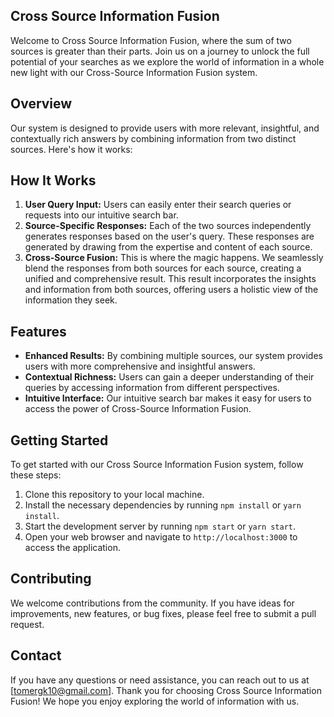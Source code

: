 ## Cross Source Information Fusion
Welcome to Cross Source Information Fusion, where the sum of two sources is greater than their parts. Join us on a journey to unlock the full potential of your searches as we explore the world of information in a whole new light with our Cross-Source Information Fusion system.

## Overview
Our system is designed to provide users with more relevant, insightful, and contextually rich answers by combining information from two distinct sources. Here's how it works:

## How It Works
1. **User Query Input:** Users can easily enter their search queries or requests into our intuitive search bar.
2. **Source-Specific Responses:** Each of the two sources independently generates responses based on the user's query. These responses are generated by drawing from the expertise and content of each source.
3. **Cross-Source Fusion:** This is where the magic happens. We seamlessly blend the responses from both sources for each source, creating a unified and comprehensive result. This result incorporates the insights and information from both sources, offering users a holistic view of the information they seek.

## Features
- **Enhanced Results:** By combining multiple sources, our system provides users with more comprehensive and insightful answers.
- **Contextual Richness:** Users can gain a deeper understanding of their queries by accessing information from different perspectives.
- **Intuitive Interface:** Our intuitive search bar makes it easy for users to access the power of Cross-Source Information Fusion.

## Getting Started
To get started with our Cross Source Information Fusion system, follow these steps:

1. Clone this repository to your local machine.
2. Install the necessary dependencies by running `npm install` or `yarn install`.
3. Start the development server by running `npm start` or `yarn start`.
4. Open your web browser and navigate to `http://localhost:3000` to access the application.

## Contributing
We welcome contributions from the community. If you have ideas for improvements, new features, or bug fixes, please feel free to submit a pull request.

## Contact
If you have any questions or need assistance, you can reach out to us at [tomergk10@gmail.com].
Thank you for choosing Cross Source Information Fusion! We hope you enjoy exploring the world of information with us.
